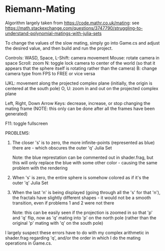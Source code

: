# Riemann-Mating

Algorithm largely taken from https://code.mathr.co.uk/mating: see https://math.stackexchange.com/questions/3747790/struggling-to-understand-polynomial-matings-with-julia-sets

To change the values of the slow mating, simply go into Game.cs and adjust the desired value, and then build and run the project.

Controls:
  WASD, Space, L-Shift: camera movement
  Mouse: rotate camera in space
  Scroll: zoom
  N: toggle lock camera to center of the world (so that it appears that the sphere itself is rotating rather than the camera)
  B: change camera type from FPS to FREE or vice versa
     
  IJKL: movement along the projected complex plane (initially, the origin is centered at the south pole)
  O, U: zoom in and out on the projected complex plane
   
  Left, Right, Down Arrow Keys: decrease, increase, or stop changing the mating frame (NOTE: this only can be done after all the frames have been generated)
  
  F11: toggle fullscreen


PROBLEMS:
  1. The closer 's' is to zero, the more infinite-points (represented as blue) there are - which obscures the outer 'q' Julia Set
  
     Note: the blue represtation can be commented out in shader.frag, but this will only replace the blue with some other color - causing the same problem with the rendering
  2. When 's' is zero, the entire sphere is somehow colored as if it's the outer 'q' Julia Set
  3. When the last 'n' is being displayed (going through all the 's' for that 'n'), the fractals have slightly different shapes - it would not be a smooth transition, even if problems 1 and 2 were not there
  
     Note: this can be easily seen if the projection is zoomed in so that 'p' and 'q' flip, now as 'q' mating into 'p' on the north pole (rather than the original 'p' mating with 'q' on the south pole)


I largely suspect these errors have to do with my complex arithmetic in shader.frag regarding 'q', and/or the order in which I do the mating operations in Game.cs.
